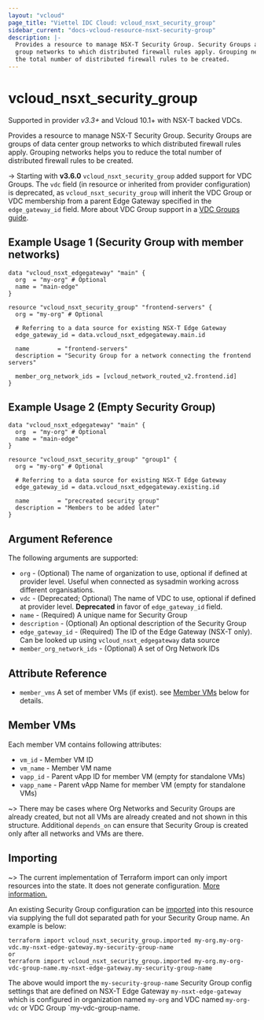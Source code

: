 ```yaml
---
layout: "vcloud"
page_title: "Viettel IDC Cloud: vcloud_nsxt_security_group"
sidebar_current: "docs-vcloud-resource-nsxt-security-group"
description: |-
  Provides a resource to manage NSX-T Security Group. Security Groups are groups of data center
  group networks to which distributed firewall rules apply. Grouping networks helps you to reduce
  the total number of distributed firewall rules to be created.
---
```


# vcloud\_nsxt\_security\_group

Supported in provider *v3.3+* and Vcloud 10.1+ with NSX-T backed VDCs.

Provides a resource to manage NSX-T Security Group. Security Groups are groups of data center group
networks to which distributed firewall rules apply. Grouping networks helps you to reduce the total
number of distributed firewall rules to be created.

-> Starting with **v3.6.0** `vcloud_nsxt_security_group` added support for VDC Groups.
The `vdc` field (in resource or inherited from provider configuration) is deprecated, as `vcloud_nsxt_security_group` will
inherit the VDC Group or VDC membership from a parent Edge Gateway specified in the `edge_gateway_id` field.
More about VDC Group support in a [VDC Groups guide](/providers/terraform-viettelidc/vcloud/latest/docs/guides/vdc_groups).

## Example Usage 1 (Security Group with member networks)

```hcl
data "vcloud_nsxt_edgegateway" "main" {
  org  = "my-org" # Optional
  name = "main-edge"
}

resource "vcloud_nsxt_security_group" "frontend-servers" {
  org = "my-org" # Optional

  # Referring to a data source for existing NSX-T Edge Gateway
  edge_gateway_id = data.vcloud_nsxt_edgegateway.main.id

  name        = "frontend-servers"
  description = "Security Group for a network connecting the frontend servers"

  member_org_network_ids = [vcloud_network_routed_v2.frontend.id]
}
```

## Example Usage 2 (Empty Security Group)
```hcl
data "vcloud_nsxt_edgegateway" "main" {
  org  = "my-org" # Optional
  name = "main-edge"
}

resource "vcloud_nsxt_security_group" "group1" {
  org = "my-org" # Optional

  # Referring to a data source for existing NSX-T Edge Gateway
  edge_gateway_id = data.vcloud_nsxt_edgegateway.existing.id

  name        = "precreated security group"
  description = "Members to be added later"
}
```

## Argument Reference

The following arguments are supported:

* `org` - (Optional) The name of organization to use, optional if defined at provider level. Useful
  when connected as sysadmin working across different organisations.
* `vdc` - (Deprecated; Optional) The name of VDC to use, optional if defined at provider level. **Deprecated**
  in favor of `edge_gateway_id` field.
* `name` - (Required) A unique name for Security Group
* `description` - (Optional) An optional description of the Security Group
* `edge_gateway_id` - (Required) The ID of the Edge Gateway (NSX-T only). Can be looked up using
  `vcloud_nsxt_edgegateway` data source
* `member_org_network_ids` - (Optional) A set of Org Network IDs

## Attribute Reference
* `member_vms` A set of member VMs (if exist). see [Member VMs](#member-vms) below for details.

<a id="member-vms"></a>
## Member VMs

Each member VM contains following attributes:

* `vm_id` - Member VM ID
* `vm_name` - Member VM name
* `vapp_id` - Parent vApp ID for member VM (empty for standalone VMs)
* `vapp_name` - Parent vApp Name for member VM (empty for standalone VMs)

~> There may be cases where Org Networks and Security Groups are already created, but
not all VMs are already created and not shown in this structure. Additional `depends_on` can ensure
that Security Group is created only after all networks and VMs are there.

## Importing

~> The current implementation of Terraform import can only import resources into the state.
It does not generate configuration. [More information.](https://www.terraform.io/docs/import/)

An existing Security Group configuration can be [imported][docs-import] into this resource
via supplying the full dot separated path for your Security Group name. An example is
below:

[docs-import]: https://www.terraform.io/docs/import/

```
terraform import vcloud_nsxt_security_group.imported my-org.my-org-vdc.my-nsxt-edge-gateway.my-security-group-name
or
terraform import vcloud_nsxt_security_group.imported my-org.my-org-vdc-group-name.my-nsxt-edge-gateway.my-security-group-name
```

The above would import the `my-security-group-name` Security Group config settings that are defined
on NSX-T Edge Gateway `my-nsxt-edge-gateway` which is configured in organization named `my-org` and
VDC named `my-org-vdc` or VDC Group `my-vdc-group-name.
